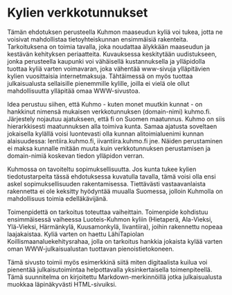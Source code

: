 # Kylien verkkotunnukset

Tämän ehdotuksen perusteella Kuhmon maaseudun kyliä voi tukea, jotta ne voisivat mahdollistaa tietoyhteiskunnan ensimmäisiä rakenteita. Tarkoituksena on toimia tavalla, joka noudattaa älykkään maaseudun ja kestävän kehityksen periaatteita. Kuvauksessa keskitytään uudistukseen, jonka perusteella kaupunki voi vähäisellä kustannuksella ja ylläpidolla tuottaa kyliä varten voimavaran, joka vähentää www-sivuja ylläpitävien kylien vuosittaisia internetmaksuja. Tähtäimessä on myös tuottaa julkaisualusta sellaisille pienemmille kylille, joilla ei vielä ole ollut mahdollisuutta ylläpitää omaa WWW-sivustoa. 

Idea perustuu siihen, että Kuhmo - kuten monet muutkin kunnat - on hankkinut nimensä mukaisen verkkotunnuksen (domain-nimi) kuhmo.fi. Järjestely nojautuu ajatukseen, että fi on Suomen maatunnus. Kuhmo on siis hierarkkisesti maatunnuksen alla toimiva kunta. Samaa ajatusta soveltaen jokaisella kylällä voisi luontevasti olla kunnan alitoimialuenimi kunnan alaisuudessa: lentiira.kuhmo.fi, iivantiira.kuhmo.fi jne. Näiden perustaminen ei maksa kunnalle mitään muuta kuin verkkotunnuksen perustamisen ja domain-nimiä koskevan tiedon ylläpidon verran. 

Kuhmossa on tavoiteltu sopimuksellisuutta. Jos kunta tukee kylien tiedotustarpeita tässä ehdotuksessa kuvatulla tavalla, tämä voisi olla ensi askel sopimuksellisuuden rakentamisessa. Tiettävästi vastaavanlaista rakennetta ei ole keksitty hyödyntää muualla Suomessa, jolloin Kuhmolla on mahdollisuus toimia edelläkävijänä.

Toimenpidettä on tarkoitus toteuttaa vaiheittain. Toimenpide kohdistuu ensimmäisessä vaiheessa Luoteis-Kuhmon kyliin (Hietaperä, Ala-Vieksi, Ylä-Vieksi, Härmänkylä, Kuusamonkylä, Iivantiira), joihin rakennettu nopeaa laajakaistaa. Kyliä varten on haettu LähiTapiolan Koillismaanaluekehitysrahaa, jolla on tarkoitus hankkia jokaista kylää varten oman WWW-julkaisualustan tuottavan pienoistietokoneen.

Tämä sivusto toimii myös esimerkkinä siitä miten digitaalista kuilua voi pienentää julkaisutoimintaa helpottavalla yksinkertaisella toimenpiteellä. Tämä suunnitelma on kirjoitettu Markdown-merkinnöillä jotka julkaisualusta muokkaa läpinäkyvästi HTML-sivuiksi.
